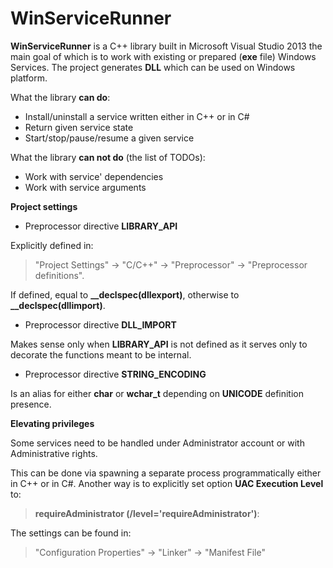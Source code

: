WinServiceRunner
================

**WinServiceRunner** is a C++ library built in Microsoft Visual Studio 2013 the main goal of which is to work with existing or prepared (**exe** file) Windows Services. The project generates **DLL** which can be used on Windows platform.

What the library **can do**:

 * Install/uninstall a service written either in C++ or in C#
 * Return given service state
 * Start/stop/pause/resume a given service

What the library **can not do** (the list of TODOs):

 * Work with service' dependencies
 * Work with service arguments

**Project settings**

* Preprocessor directive **LIBRARY_API**  
 
Explicitly defined in: 
>"Project Settings" -> "C/C++" -> "Preprocessor" -> "Preprocessor definitions".
   
If defined, equal to **\_\_declspec(dllexport)**, otherwise to **\_\_declspec(dllimport)**.

* Preprocessor directive **DLL_IMPORT**

Makes sense only when **LIBRARY_API** is not defined as it serves only to decorate the functions meant to be internal.

* Preprocessor directive **STRING_ENCODING**

Is an alias for either **char** or **wchar_t** depending on **UNICODE** definition presence.

**Elevating privileges**

Some services need to be handled under Administrator account or with Administrative rights. 

This can be done via spawning a separate process programmatically either in C++ or in C#. Another way is to explicitly set option **UAC Execution Level** to:

> **requireAdministrator (/level='requireAdministrator')**: 

The settings can be found in:

> "Configuration Properties" -> "Linker" -> "Manifest File"
